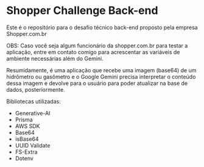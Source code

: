 # Shopper Challenge Back-end

Este é o repositório para o desafio técnico back-end proposto pela empresa Shopper.com.br

OBS: Caso você seja algum funcionário da shopper.com.br para testar a aplicação, entre em contato comigo para acrescentar as variáveis de ambiente necessárias além do Gemini. 

Resumidamente, é uma aplicação que recebe uma imagem (base64) de um hidrômetro ou gasômetro e o Google Gemini precisa interpretar o conteúdo dessa imagem e devolve para o usuário para poder atualizar na base de dados, posteriormente.

Bibliotecas utilizadas:
- Generative-AI
- Prisma
- AWS SDK
- Base64
- isBase64
- UUID Validate 
- FS-Extra
- Dotenv